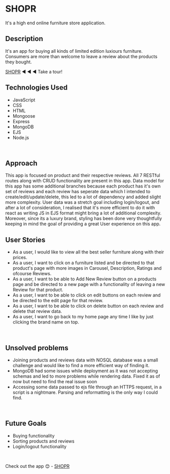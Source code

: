 <H1>SHOPR </H1>
It's a high end online furniture store application. 
<br />

<h2>Description</h2>
It's an app for buying all kinds of limited edition luxiours furniture. Consumers are more than welcome to leave a review about the products they bought.


[SHOPR](https://shopr-name-ef2a29e1cae1.herokuapp.com/products)  ◀️ ◀️ ◀️ Take a tour! 
<br />


<h2>Technologies Used</h2>
<ul>
<li> JavaScript</li>
<li>CSS</li>
<LI>HTML</LI>
<LI>Mongoose</LI>
<li>Express</li>
<li>MongoDB</li>
<li>EJS</li>
<li>Node.js</li>
 </ul>
<br/>


<h2>Approach</h2>
This app is focused on product and their respective reviews. All 7 RESTful routes along with CRUD functionality are present in this app. Data model for this app has some additional branches because each product has it's own set of reviews and each review has seperate data which I intended to create/edit/update/delete, this led to a lot of dependency and added slight more complexity. User data was a stretch goal including login/logout, and after a lot of consideration, I realised that it's more efficient to do it with react as writing JS in EJS format might bring a lot of additional complexity. Moreover, since its a luxury brand, styling has been done very thoughtfully keeping in mind the goal of providing a great User experience on this app. 
<br/>

<h2>User Stories</h2>
<ul>
<li>As a user, I would like to view all the best seller furniture along with their prices.</li>
<li>As a user, I want to click on a furniture listed and be directed to that product's page with more images in Carousel, Description, Ratings and ofcourse Reviews.</li>
<li> As a user, I want to be able to Add New Review button on a products page and be directed to a new page with a functionality of leaving a new Review for that product.</li>
<li>As a user, I want to be able to click on edit buttons on each review and be directed to the edit page for that review. </li>
<li>As a user, I want to be able to click on delete button on each review and delete that review data. </li>
<li>As a user, I want to go back to my home page any time I like by just clicking the brand name on top.</li>
</ul>
<br />


<h2>Unsolved problems</h2>
<ul>
 <li>Joining products and reviews data with NOSQL database was a small challenge and would like to find a more efficient way of finding it.</li>
 <li>MongoDB had some issues while deployment as it was not accepting schemas and led to more problems while rendering data. Fixed it as of now but need to find the real issue soon</li>
 <li>Accessing some data passed to ejs file through an HTTPS request, in a script is a nightmare. Parsing and reformatting is the only way I could find. </li>
</ul>
<br />

<h2>Future Goals</h2>
<ul>
 <li>Buying functionality</li>
 <li>Sorting products and reviews</li>
 <li>Login/logout functionality</li>
 </ul>
 <br />


 Check out the app 😊  - [SHOPR](https://shopr-name-ef2a29e1cae1.herokuapp.com/products)





